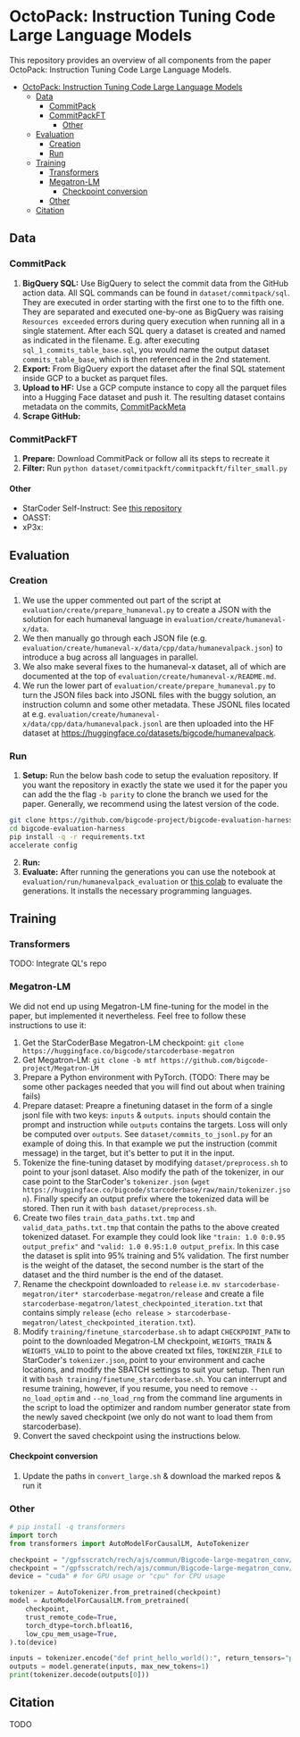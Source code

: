 # OctoPack: Instruction Tuning Code Large Language Models

This repository provides an overview of all components from the paper OctoPack: Instruction Tuning Code Large Language Models.

<!-- TOC -->

- [OctoPack: Instruction Tuning Code Large Language Models](#octopack-instruction-tuning-code-large-language-models)
    - [Data](#data)
        - [CommitPack](#commitpack)
        - [CommitPackFT](#commitpackft)
            - [Other](#other)
    - [Evaluation](#evaluation)
        - [Creation](#creation)
        - [Run](#run)
    - [Training](#training)
        - [Transformers](#transformers)
        - [Megatron-LM](#megatron-lm)
            - [Checkpoint conversion](#checkpoint-conversion)
        - [Other](#other)
    - [Citation](#citation)

<!-- /TOC -->

## Data

### CommitPack

1. **BigQuery SQL:** Use BigQuery to select the commit data from the GitHub action data. All SQL commands can be found in `dataset/commitpack/sql`. They are executed in order starting with the first one to to the fifth one. They are separated and executed one-by-one as BigQuery was raising `Resources exceeded` errors during query execution when running all in a single statement. After each SQL query a dataset is created and named as indicated in the filename. E.g. after executing `sql_1_commits_table_base.sql`, you would name the output dataset `commits_table_base`, which is then referenced in the 2nd statement.
2. **Export:** From BigQuery export the dataset after the final SQL statement inside GCP to a bucket as parquet files. 
3. **Upload to HF:** Use a GCP compute instance to copy all the parquet files into a Hugging Face dataset and push it. The resulting dataset contains metadata on the commits, [CommitPackMeta](https://huggingface.co/datasets/bigcode/commitpackmeta)
4. **Scrape GitHub:**

### CommitPackFT

1. **Prepare:** Download CommitPack or follow all its steps to recreate it
2. **Filter:** Run `python dataset/commitpackft/commitpackft/filter_small.py`

#### Other

- StarCoder Self-Instruct: See [this repository](https://github.com/ArmelRandy/Self-instruct)
- OASST:
- xP3x:

## Evaluation

### Creation

1. We use the upper commented out part of the script at `evaluation/create/prepare_humaneval.py` to create a JSON with the solution for each humaneval language in `evaluation/create/humaneval-x/data`. 
2. We then manually go through each JSON file (e.g. `evaluation/create/humaneval-x/data/cpp/data/humanevalpack.json`) to introduce a bug across all languages in parallel. 
3. We also make several fixes to the humaneval-x dataset, all of which are documented at the top of `evaluation/create/humaneval-x/README.md`.
4. We run the lower part of `evaluation/create/prepare_humaneval.py` to turn the JSON files back into JSONL files with the buggy solution, an instruction column and some other metadata. These JSONL files located at e.g. `evaluation/create/humaneval-x/data/cpp/data/humanevalpack.jsonl` are then uploaded into the HF dataset at https://huggingface.co/datasets/bigcode/humanevalpack.

### Run

1. **Setup:** Run the below bash code to setup the evaluation repository. If you want the repository in exactly the state we used it for the paper you can add the the flag `-b parity` to clone the branch we used for the paper. Generally, we recommend using the latest version of the code.
```bash
git clone https://github.com/bigcode-project/bigcode-evaluation-harness
cd bigcode-evaluation-harness
pip install -q -r requirements.txt
accelerate config
```
2. **Run:**
3. **Evaluate:** After running the generations you can use the notebook at `evaluation/run/humanevalpack_evaluation` or [this colab](https://colab.research.google.com/drive/1tlpGcDPdKKMDqDS0Ihwh2vR_MGlzAPC_?usp=sharing) to evaluate the generations. It installs the necessary programming languages.


## Training

### Transformers

TODO: Integrate QL's repo

### Megatron-LM

We did not end up using Megatron-LM fine-tuning for the model in the paper, but implemented it nevertheless. Feel free to follow these instructions to use it:

1. Get the StarCoderBase Megatron-LM checkpoint: `git clone https://huggingface.co/bigcode/starcoderbase-megatron`
2. Get Megatron-LM: `git clone -b mtf https://github.com/bigcode-project/Megatron-LM`
3. Prepare a Python environment with PyTorch. (TODO: There may be some other packages needed that you will find out about when training fails)
4. Prepare dataset: Preapre a finetuning dataset in the form of a single jsonl file with two keys: `inputs` & `outputs`. `inputs` should contain the prompt and instruction while `outputs` contains the targets. Loss will only be computed over `outputs`. See `dataset/commits_to_jsonl.py` for an example of doing this. In that example we put the instruction (commit message) in the target, but it's better to put it in the input.
5. Tokenize the fine-tuning dataset by modifying `dataset/preprocess.sh` to point to your jsonl dataset. Also modify the path of the tokenizer, in our case point to the StarCoder's `tokenizer.json` (`wget https://huggingface.co/bigcode/starcoderbase/raw/main/tokenizer.json`). Finally specify an output prefix where the tokenized data will be stored. Then run it with `bash dataset/preprocess.sh`.
6. Create two files `train_data_paths.txt.tmp` and `valid_data_paths.txt.tmp` that contain the paths to the above created tokenized dataset. For example they could look like `"train: 1.0 0:0.95 output_prefix"` and `"valid: 1.0 0.95:1.0 output_prefix`. In this case the dataset is split into 95% training and 5% validation. The first number is the weight of the dataset, the second number is the start of the dataset and the third number is the end of the dataset.
7. Rename the checkpoint downloaded to `release` i.e. `mv starcoderbase-megatron/iter* starcoderbase-megatron/release` and create a file `starcoderbase-megatron/latest_checkpointed_iteration.txt` that contains simply `release` (`echo release > starcoderbase-megatron/latest_checkpointed_iteration.txt`).
8. Modify `training/finetune_starcoderbase.sh` to adapt `CHECKPOINT_PATH` to point to the downloaded Megatron-LM checkpoint, `WEIGHTS_TRAIN` & `WEIGHTS_VALID` to point to the above created txt files, `TOKENIZER_FILE` to StarCoder's `tokenizer.json`, point to your environment and cache locations, and modify the SBATCH settings to suit your setup. Then run it with `bash training/finetune_starcoderbase.sh`. You can interrupt and resume training, however, if you resume, you need to remove `--no_load_optim` and `--no_load_rng` from the command line arguments in the script to load the optimizer and random number generator state from the newly saved checkpoint (we only do not want to load them from starcoderbase).
9. Convert the saved checkpoint using the instructions below.


#### Checkpoint conversion

1. Update the paths in `convert_large.sh` & download the marked repos & run it


### Other

```python
# pip install -q transformers
import torch
from transformers import AutoModelForCausalLM, AutoTokenizer

checkpoint = "/gpfsscratch/rech/ajs/commun/Bigcode-large-megatron_conv/base/shard"
checkpoint = "/gpfsscratch/rech/ajs/commun/Bigcode-large-megatron_conv/base3/"
device = "cuda" # for GPU usage or "cpu" for CPU usage

tokenizer = AutoTokenizer.from_pretrained(checkpoint)
model = AutoModelForCausalLM.from_pretrained(
    checkpoint, 
    trust_remote_code=True,
    torch_dtype=torch.bfloat16,
    low_cpu_mem_usage=True,
).to(device)

inputs = tokenizer.encode("def print_hello_world():", return_tensors="pt").to(device)
outputs = model.generate(inputs, max_new_tokens=1)
print(tokenizer.decode(outputs[0]))
```

## Citation

TODO